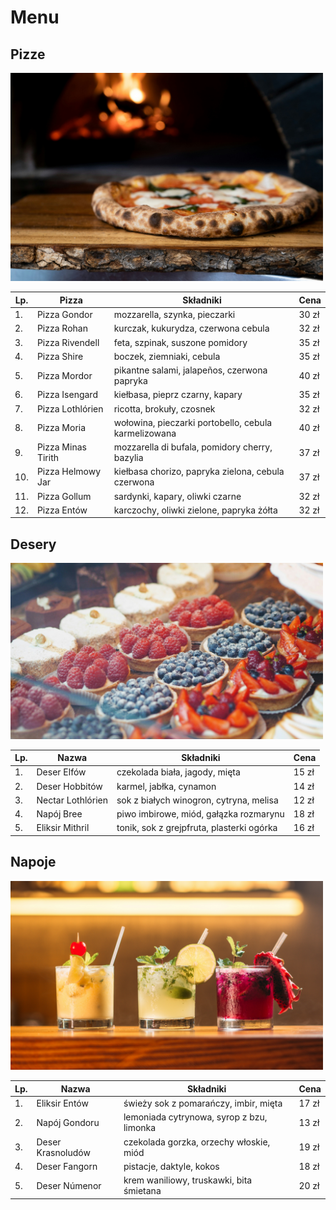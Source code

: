 # Menu
## Pizze

<img src="img/nik-owens-40OJLYVWeeM-unsplash.jpg" width = 500>

| Lp. | Pizza            | Składniki                                   | Cena  |
|-----|------------------|---------------------------------------------|-------|
| 1.  | Pizza Gondor     | mozzarella, szynka, pieczarki               | 30 zł |
| 2.  | Pizza Rohan      | kurczak, kukurydza, czerwona cebula          | 32 zł |
| 3.  | Pizza Rivendell  | feta, szpinak, suszone pomidory              | 35 zł |
| 4.  | Pizza Shire      | boczek, ziemniaki, cebula                    | 35 zł |
| 5.  | Pizza Mordor     | pikantne salami, jalapeños, czerwona papryka | 40 zł |
| 6.  | Pizza Isengard   | kiełbasa, pieprz czarny, kapary              | 35 zł |
| 7.  | Pizza Lothlórien | ricotta, brokuły, czosnek                    | 32 zł |
| 8.  | Pizza Moria      | wołowina, pieczarki portobello, cebula karmelizowana | 40 zł |
| 9.  | Pizza Minas Tirith | mozzarella di bufala, pomidory cherry, bazylia | 37 zł |
| 10. | Pizza Helmowy Jar | kiełbasa chorizo, papryka zielona, cebula czerwona | 37 zł |
| 11. | Pizza Gollum     | sardynki, kapary, oliwki czarne              | 32 zł |
| 12. | Pizza Entów      | karczochy, oliwki zielone, papryka żółta     | 32 zł |

## Desery 

<img src="img/natalia-y-o9kswzHrvMs-unsplash.jpg" width = 500>

| Lp. | Nazwa             | Składniki                                     | Cena  |
|-----|-------------------|-----------------------------------------------|-------|
| 1.  | Deser Elfów       | czekolada biała, jagody, mięta                | 15 zł |
| 2.  | Deser Hobbitów    | karmel, jabłka, cynamon                       | 14 zł |
| 3.  | Nectar Lothlórien | sok z białych winogron, cytryna, melisa       | 12 zł |
| 4.  | Napój Bree        | piwo imbirowe, miód, gałązka rozmarynu        | 18 zł |
| 5.  | Eliksir Mithril   | tonik, sok z grejpfruta, plasterki ogórka     | 16 zł |




## Napoje

<img src="img/kobby-mendez-xBFTjrMIC0c-unsplash.jpg" width = 500>

| Lp. | Nazwa             | Składniki                                     | Cena  |
|-----|-------------------|-----------------------------------------------|-------|
| 1.  | Eliksir Entów     | świeży sok z pomarańczy, imbir, mięta         | 17 zł |
| 2.  | Napój Gondoru     | lemoniada cytrynowa, syrop z bzu, limonka     | 13 zł |
| 3.  | Deser Krasnoludów | czekolada gorzka, orzechy włoskie, miód       | 19 zł |
| 4.  | Deser Fangorn     | pistacje, daktyle, kokos                      | 18 zł |
| 5.  | Deser Númenor     | krem waniliowy, truskawki, bita śmietana      | 20 zł |

